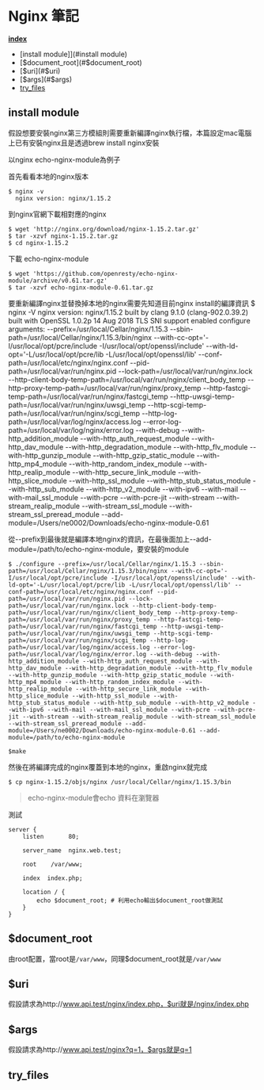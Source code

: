 # Nginx 筆記

**[index](#index)**
* [install module]](#install module)
* [$document_root](#$document_root)
* [$uri](#$uri)
* [$args](#$args)
* [try_files](#try_files)

## install module
假設想要安裝nginx第三方模組則需要重新編譯nginx執行檔，本篇設定mac電腦上已有安裝nginx且是透過brew install nginx安裝

以nginx echo-nginx-module為例子

首先看看本地的nginx版本

    $ nginx -v
      nginx version: nginx/1.15.2

到nginx官網下載相對應的nginx

    $ wget 'http://nginx.org/download/nginx-1.15.2.tar.gz'
    $ tar -xzvf nginx-1.15.2.tar.gz
    $ cd nginx-1.15.2

下載 echo-nginx-module

    $ wget 'https://github.com/openresty/echo-nginx-module/archive/v0.61.tar.gz'
    $ tar -xzvf echo-nginx-module-0.61.tar.gz

要重新編譯nginx並替換掉本地的nginx需要先知道目前nginx install的編譯資訊
    $ nginx -V
    nginx version: nginx/1.15.2
    built by clang 9.1.0 (clang-902.0.39.2)
    built with OpenSSL 1.0.2p  14 Aug 2018
    TLS SNI support enabled
    configure arguments: --prefix=/usr/local/Cellar/nginx/1.15.3 --sbin-path=/usr/local/Cellar/nginx/1.15.3/bin/nginx --with-cc-opt='-I/usr/local/opt/pcre/include -I/usr/local/opt/openssl/include' --with-ld-opt='-L/usr/local/opt/pcre/lib -L/usr/local/opt/openssl/lib' --conf-path=/usr/local/etc/nginx/nginx.conf --pid-path=/usr/local/var/run/nginx.pid --lock-path=/usr/local/var/run/nginx.lock --http-client-body-temp-path=/usr/local/var/run/nginx/client_body_temp --http-proxy-temp-path=/usr/local/var/run/nginx/proxy_temp --http-fastcgi-temp-path=/usr/local/var/run/nginx/fastcgi_temp --http-uwsgi-temp-path=/usr/local/var/run/nginx/uwsgi_temp --http-scgi-temp-path=/usr/local/var/run/nginx/scgi_temp --http-log-path=/usr/local/var/log/nginx/access.log --error-log-path=/usr/local/var/log/nginx/error.log --with-debug --with-http_addition_module --with-http_auth_request_module --with-http_dav_module --with-http_degradation_module --with-http_flv_module --with-http_gunzip_module --with-http_gzip_static_module --with-http_mp4_module --with-http_random_index_module --with-http_realip_module --with-http_secure_link_module --with-http_slice_module --with-http_ssl_module --with-http_stub_status_module --with-http_sub_module --with-http_v2_module --with-ipv6 --with-mail --with-mail_ssl_module --with-pcre --with-pcre-jit --with-stream --with-stream_realip_module --with-stream_ssl_module --with-stream_ssl_preread_module --add-module=/Users/ne0002/Downloads/echo-nginx-module-0.61

從--prefix到最後就是編譯本地nginx的資訊，在最後面加上--add-module=/path/to/echo-nginx-module，要安裝的module

    $ ./configure --prefix=/usr/local/Cellar/nginx/1.15.3 --sbin-path=/usr/local/Cellar/nginx/1.15.3/bin/nginx --with-cc-opt='-I/usr/local/opt/pcre/include -I/usr/local/opt/openssl/include' --with-ld-opt='-L/usr/local/opt/pcre/lib -L/usr/local/opt/openssl/lib' --conf-path=/usr/local/etc/nginx/nginx.conf --pid-path=/usr/local/var/run/nginx.pid --lock-path=/usr/local/var/run/nginx.lock --http-client-body-temp-path=/usr/local/var/run/nginx/client_body_temp --http-proxy-temp-path=/usr/local/var/run/nginx/proxy_temp --http-fastcgi-temp-path=/usr/local/var/run/nginx/fastcgi_temp --http-uwsgi-temp-path=/usr/local/var/run/nginx/uwsgi_temp --http-scgi-temp-path=/usr/local/var/run/nginx/scgi_temp --http-log-path=/usr/local/var/log/nginx/access.log --error-log-path=/usr/local/var/log/nginx/error.log --with-debug --with-http_addition_module --with-http_auth_request_module --with-http_dav_module --with-http_degradation_module --with-http_flv_module --with-http_gunzip_module --with-http_gzip_static_module --with-http_mp4_module --with-http_random_index_module --with-http_realip_module --with-http_secure_link_module --with-http_slice_module --with-http_ssl_module --with-http_stub_status_module --with-http_sub_module --with-http_v2_module --with-ipv6 --with-mail --with-mail_ssl_module --with-pcre --with-pcre-jit --with-stream --with-stream_realip_module --with-stream_ssl_module --with-stream_ssl_preread_module --add-module=/Users/ne0002/Downloads/echo-nginx-module-0.61 --add-module=/path/to/echo-nginx-module

    $make

然後在將編譯完成的nginx覆蓋到本地的nginx，重啟nginx就完成

    $ cp nginx-1.15.2/objs/nginx /usr/local/Cellar/nginx/1.15.3/bin

> echo-nginx-module會echo 資料在瀏覽器

測試

    server {
        listen       80;
        
        server_name  nginx.web.test;

        root    /var/www;

        index  index.php;

        location / {
            echo $document_root; # 利用echo輸出$document_root做測試
        }
    }

## $document_root

由root配置，當root是`/var/www`，同理$document_root就是`/var/www`

## $uri

假設請求為http://www.api.test/nginx/index.php，$uri就是/nginx/index.php

## $args
假設請求為http://www.api.test/nginx?q=1，$args就是q=1

## try_files 
